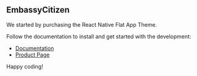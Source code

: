 ## EmbassyCitizen

We started by  purchasing the React Native Flat App Theme.

Follow the documentation to install and get started with the development:

-   [Documentation](http://strapmobile.com/docs/react-native-flat-app-theme/master/)
-   [Product Page](http://strapmobile.com/react-native-flat-app-theme/)

Happy coding!
